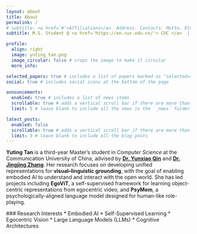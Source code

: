 ```yaml
---
layout: about
title: About
permalink: /
# subtitle: <a href='#'>Affiliations</a>. Address. Contacts. Motto. Etc.
subtitle: M.S. Student @ <a href='https://en.cuc.edu.cn/'> CUC </a>  |  AI for Creativity  |  Seeking a Ph.D. Position

profile:
  align: right
  image: yuting_tan.png
  image_circular: false # crops the image to make it circular
  more_info:

selected_papers: true # includes a list of papers marked as "selected={true}"
social: true # includes social icons at the bottom of the page

announcements:
  enabled: true # includes a list of news items
  scrollable: true # adds a vertical scroll bar if there are more than 3 news items
  limit: 5 # leave blank to include all the news in the `_news` folder

latest_posts:
  enabled: false
  scrollable: true # adds a vertical scroll bar if there are more than 3 new posts items
  limit: 3 # leave blank to include all the blog posts
---
```


**Yuting Tan** is a third-year Master’s student in *Computer Science* at the Communication University of China, advised by [**Dr. Yunxiao Qin**](https://qyxqyx.github.io/homepage/) and [**Dr. Jingjing Zhang**](https://ccs.cuc.edu.cn/2021/0302/c6238a178420/page.htm). Her research focuses on developing unified representations for **visual–linguistic grounding**, with the goal of enabling embodied AI to understand and interact with the open world. She has led projects including **EgoViT**, a self-supervised framework for learning object-centric representations from egocentric video, and **PsyMem**, a psychologically-aligned language model designed for human-like role-playing.

<div class="horizontal-list" markdown="1">
### Research Interests
* Embodied AI
* Self-Supervised Learning
* Egocentric Vision
* Large Language Models (LLMs)
* Cognitive Architectures
</div>
